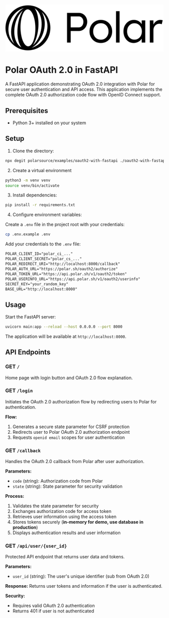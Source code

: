 ![](../logo.svg)

# Polar OAuth 2.0 in FastAPI

A FastAPI application demonstrating OAuth 2.0 integration with Polar for secure user authentication and API access. This application implements the complete OAuth 2.0 authorization code flow with OpenID Connect support.

## Prerequisites

- Python 3+ installed on your system

## Setup

1. Clone the directory:

```bash
npx degit polarsource/examples/oauth2-with-fastapi ./oauth2-with-fastapi
```

2. Create a virtual environment

```bash
python3 -m venv venv
source venv/bin/activate
```

3. Install dependencies:

```bash
pip install -r requirements.txt
```

4. Configure environment variables:

Create a `.env` file in the project root with your credentials:

```bash
cp .env.example .env
```

Add your credentials to the `.env` file:

```
POLAR_CLIENT_ID="polar_ci_..."
POLAR_CLIENT_SECRET="polar_cs_..."
POLAR_REDIRECT_URI="http://localhost:8000/callback"
POLAR_AUTH_URL="https://polar.sh/oauth2/authorize"
POLAR_TOKEN_URL="https://api.polar.sh/v1/oauth2/token"
POLAR_USERINFO_URL="https://api.polar.sh/v1/oauth2/userinfo"
SECRET_KEY="your_random_key"
BASE_URL="http://localhost:8000"
```

## Usage

Start the FastAPI server:

```bash
uvicorn main:app --reload --host 0.0.0.0 --port 8000
```

The application will be available at `http://localhost:8000`.

## API Endpoints

### GET `/`
Home page with login button and OAuth 2.0 flow explanation.

### GET `/login`
Initiates the OAuth 2.0 authorization flow by redirecting users to Polar for authentication.

**Flow:**
1. Generates a secure state parameter for CSRF protection
2. Redirects user to Polar OAuth 2.0 authorization endpoint
3. Requests `openid email` scopes for user authentication

### GET `/callback`
Handles the OAuth 2.0 callback from Polar after user authorization.

**Parameters:**
- `code` (string): Authorization code from Polar
- `state` (string): State parameter for security validation

**Process:**
1. Validates the state parameter for security
2. Exchanges authorization code for access token
3. Retrieves user information using the access token
4. Stores tokens securely (**in-memory for demo, use database in production**)
5. Displays authentication results and user information

### GET `/api/user/{user_id}`
Protected API endpoint that returns user data and tokens.

**Parameters:**
- `user_id` (string): The user's unique identifier (sub from OAuth 2.0)

**Response:**
Returns user tokens and information if the user is authenticated.

**Security:**
- Requires valid OAuth 2.0 authentication
- Returns 401 if user is not authenticated
